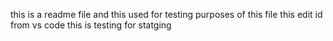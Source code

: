 this is a readme file
and this used for testing purposes of this file
this edit id from vs code
this is testing for statging
